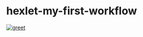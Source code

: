 # hexlet-my-first-workflow
[![greet](https://github.com/juuliadidenko/hexlet-my-first-workflow/actions/workflows/greet.yml/badge.svg)](https://github.com/juuliadidenko/hexlet-my-first-workflow/actions/workflows/greet.yml)
